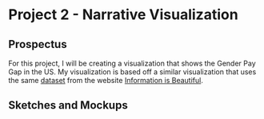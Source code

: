 # Project 2 - Narrative Visualization

## Prospectus

For this project, I will be creating a visualization that shows the Gender Pay Gap in the US. My visualization is based off a similar visualization that uses the same [dataset](https://docs.google.com/spreadsheets/d/1Qih5qBcuTntLbx7G7BzunRSOgGD0b_zc07sTzqiKGn4/edit#gid=0) from the website [Information is Beautiful](https://informationisbeautiful.net/data/).

## Sketches and Mockups
